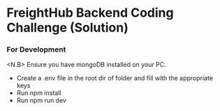 # FreightHub Backend Coding Challenge (Solution)

### For Development
<N.B> Ensure you have mongoDB installed on your PC.

*   Create a .env file in the root dir of folder and fill with the appropriate keys
*   Run npm install
*   Run npm run dev
